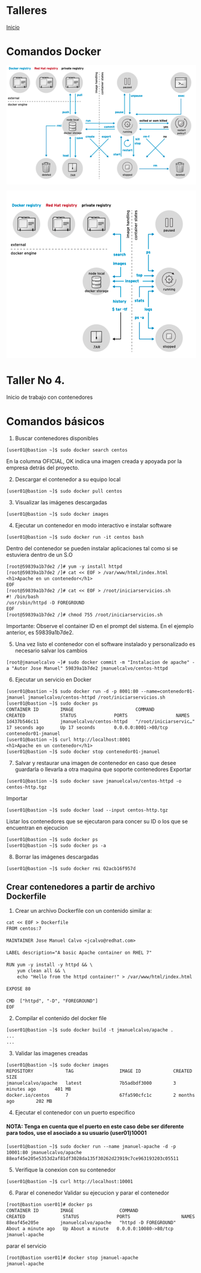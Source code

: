 # Talleres
[Inicio](../ComandosOpenShift.md)

# Comandos Docker
![Docker1](docker1.png)

![Docker2](docker2.png)


# Taller No 4.
Inicio de trabajo con contenedores


# Comandos básicos

1. Buscar contenedores disponibles
```
[user01@bastion ~]$ sudo docker search centos
```
En la columna OFICIAL, OK indica una imagen creada y apoyada por la empresa detrás del proyecto.

2. Descargar el contenedor a su equipo local
```
[user01@bastion ~]$ sudo docker pull centos
```

3. Visualizar las imágenes descargadas
```
[user01@bastion ~]$ sudo docker images
```

4. Ejecutar un contenedor en modo interactivo e instalar software
```
[user01@bastion ~]$ sudo docker run -it centos bash
```
Dentro del contenedor se pueden instalar aplicaciones tal como si se estuviera dentro de un S.O
```
[root@59839a1b7de2 /]# yum -y install httpd
[root@59839a1b7de2 /]# cat << EOF > /var/www/html/index.html
<h1>Apache en un contenedor</h1>
EOF
[root@59839a1b7de2 /]# cat << EOF > /root/iniciarservicios.sh
#! /bin/bash
/usr/sbin/httpd -D FOREGROUND
EOF
[root@59839a1b7de2 /]# chmod 755 /root/iniciarservicios.sh
```
Importante: Observe el container ID en el prompt del sistema. En el ejemplo anterior, es 59839a1b7de2.

5. Una vez listo el contenedor con el software instalado y personalizado es necesario salvar los cambios
```
[root@jmanuelcalvo ~]# sudo docker commit -m "Instalacion de apache" -a "Autor Jose Manuel" 59839a1b7de2 jmanuelcalvo/centos-httpd
```

6. Ejecutar un servicio en Docker
```
[user01@bastion ~]$ sudo docker run -d -p 8001:80 --name=contenedor01-jmanuel jmanuelcalvo/centos-httpd /root/iniciarservicios.sh
[user01@bastion ~]$ sudo docker ps
CONTAINER ID        IMAGE                       COMMAND                  CREATED             STATUS              PORTS                  NAMES
1d437b546c11        jmanuelcalvo/centos-httpd   "/root/iniciarservic…"   17 seconds ago      Up 17 seconds       0.0.0.0:8001->80/tcp   contenedor01-jmanuel
[user01@bastion ~]$ curl http://localhost:8001
<h1>Apache en un contenedor</h1>
[user01@bastion ~]$ sudo docker stop contenedor01-jmanuel
```

7. Salvar y restaurar una imagen de contenedor en caso que desee guardarla o llevarla a otra maquina que soporte contenedores 
Exportar
```
[user01@bastion ~]$ sudo docker save jmanuelcalvo/centos-httpd -o centos-http.tgz 
```
Importar
```
[user01@bastion ~]$ sudo docker load --input centos-http.tgz
```

Listar los contenedores que se ejecutaron para concer su ID o los que se encuentran en ejecucion
```
[user01@bastion ~]$ sudo docker ps
[user01@bastion ~]$ sudo docker ps -a 
```
8. Borrar las imágenes descargadas 
```
[user01@bastion ~]$ sudo docker rmi 02acb16f957d
```

## Crear contenedores a partir de archivo Dockerfile

1. Crear un archivo Dockerfile con un contenido similar a:

```
cat << EOF > Dockerfile
FROM centos:7

MAINTAINER Jose Manuel Calvo <jcalvo@redhat.com>

LABEL description="A basic Apache container on RHEL 7"

RUN yum -y install -y httpd && \
    yum clean all && \
    echo "Hello from the httpd container!" > /var/www/html/index.html

EXPOSE 80

CMD  ["httpd", "-D", "FOREGROUND"]
EOF
```
2. Compilar el contenido del docker file
```
[user01@bastion ~]$ sudo docker build -t jmanuelcalvo/apache .
...
...
```

3. Validar las imagenes creadas
```
[user01@bastion ~]$ sudo docker images
REPOSITORY            TAG                 IMAGE ID            CREATED             SIZE
jmanuelcalvo/apache   latest              7b5adbdf3000        3 minutes ago       401 MB
docker.io/centos      7                   67fa590cfc1c        2 months ago        202 MB
```
4. Ejecutar el contenedor con un puerto especifico
####  NOTA: Tenga en cuenta que el puerto en este caso debe ser diferente para todos, use el asociado a su usuario (user01)10001
```
[user01@bastion ~]$ sudo docker run --name jmanuel-apache -d -p 10001:80 jmanuelcalvo/apache
88eaf45e205e5353d2af81df3028da135f30262d23919c7ce963193203c05511
```
5. Verifique la conexion con su contenedor
```
[user01@bastion ~]$ curl http://localhost:10001
```
6. Parar el conenedor
Validar su ejecucion y parar el contenedor
```
[root@bastion user01]# docker ps
CONTAINER ID        IMAGE                 COMMAND                  CREATED              STATUS              PORTS                   NAMES
88eaf45e205e        jmanuelcalvo/apache   "httpd -D FOREGROUND"    About a minute ago   Up About a minute   0.0.0.0:10080->80/tcp   jmanuel-apache
```
parar el servicio
```
[root@bastion user01]# docker stop jmanuel-apache
jmanuel-apache
```
